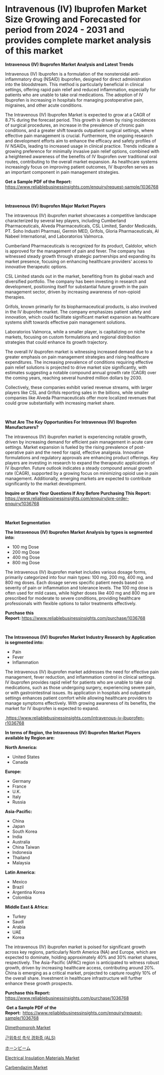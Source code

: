 <p><h1>Intravenous (IV) Ibuprofen Market Size Growing and Forecasted for period from 2024 - 2031 and provides complete market analysis of this market</h1></p><p><strong>Intravenous (IV) Ibuprofen Market Analysis and Latest Trends</strong></p>
<p><p>Intravenous (IV) Ibuprofen is a formulation of the nonsteroidal anti-inflammatory drug (NSAID) ibuprofen, designed for direct administration into the bloodstream. This method is particularly beneficial in clinical settings, offering rapid pain relief and reduced inflammation, especially for patients who are unable to take oral medications. The adoption of IV Ibuprofen is increasing in hospitals for managing postoperative pain, migraines, and other acute conditions.</p><p>The Intravenous (IV) Ibuprofen Market is expected to grow at a CAGR of 8.7% during the forecast period. This growth is driven by rising incidences of surgical procedures, an increase in the prevalence of chronic pain conditions, and a greater shift towards outpatient surgical settings, where effective pain management is crucial. Furthermore, the ongoing research and development efforts aim to enhance the efficacy and safety profiles of IV NSAIDs, leading to increased usage in clinical practice. Trends indicate a growing preference for minimally invasive pain relief options, combined with a heightened awareness of the benefits of IV Ibuprofen over traditional oral routes, contributing to the overall market expansion. As healthcare systems increasingly focus on improving patient outcomes, IV Ibuprofen serves as an important component in pain management strategies.</p></p>
<p><strong>Get a Sample PDF of the Report:&nbsp;</strong> <a href="https://www.reliablebusinessinsights.com/enquiry/request-sample/1036768">https://www.reliablebusinessinsights.com/enquiry/request-sample/1036768</a></p>
<p>&nbsp;</p>
<p><strong>Intravenous (IV) Ibuprofen Major Market Players</strong></p>
<p><p>The intravenous (IV) ibuprofen market showcases a competitive landscape characterized by several key players, including Cumberland Pharmaceuticals, Alveda Pharmaceuticals, CSL Limited, Sandor Medicaids, PT. Soho Industri Pharmasi, Germin MED, Grifols, Gloria Pharmaceuticals, Al Nabeel International, and Laboratorios Valmorca. </p><p>Cumberland Pharmaceuticals is recognized for its product, Caldolor, which is approved for the management of pain and fever. The company has witnessed steady growth through strategic partnerships and expanding its market presence, focusing on enhancing healthcare providers' access to innovative therapeutic options. </p><p>CSL Limited stands out in the market, benefiting from its global reach and diversified portfolio. The company has been investing in research and development, positioning itself for substantial future growth in the pain management sector, driven by increasing awareness of non-opioid therapies.</p><p>Grifols, known primarily for its biopharmaceutical products, is also involved in the IV ibuprofen market. The company emphasizes patient safety and innovation, which could facilitate significant market expansion as healthcare systems shift towards effective pain management solutions. </p><p>Laboratorios Valmorca, while a smaller player, is capitalizing on niche markets, focusing on custom formulations and regional distribution strategies that could enhance its growth trajectory.</p><p>The overall IV ibuprofen market is witnessing increased demand due to a greater emphasis on pain management strategies and rising healthcare expenditures. The increasing prevalence of conditions requiring effective pain relief solutions is projected to drive market size significantly, with estimates suggesting a notable compound annual growth rate (CAGR) over the coming years, reaching several hundred million dollars by 2030.</p><p>Collectively, these companies exhibit varied revenue streams, with larger players like CSL and Grifols reporting sales in the billions, while smaller companies like Alveda Pharmaceuticals offer more localized revenues that could grow substantially with increasing market share.</p></p>
<p>&nbsp;</p>
<p><strong>What Are The Key Opportunities For Intravenous (IV) Ibuprofen Manufacturers?</strong></p>
<p><p>The intravenous (IV) ibuprofen market is experiencing notable growth, driven by increasing demand for efficient pain management in acute care settings. Market expansion is fueled by the rising prevalence of post-operative pain and the need for rapid, effective analgesia. Innovative formulations and regulatory approvals are enhancing product offerings. Key players are investing in research to expand the therapeutic applications of IV ibuprofen. Future outlook indicates a steady compound annual growth rate (CAGR), supported by a growing focus on minimizing opioid use in pain management. Additionally, emerging markets are expected to contribute significantly to the market development.</p></p>
<p><strong>Inquire or Share Your Questions If Any Before Purchasing This Report:</strong> <a href="https://www.reliablebusinessinsights.com/enquiry/pre-order-enquiry/1036768">https://www.reliablebusinessinsights.com/enquiry/pre-order-enquiry/1036768</a></p>
<p>&nbsp;</p>
<p><strong>Market Segmentation</strong></p>
<p><strong>The Intravenous (IV) Ibuprofen Market Analysis by types is segmented into:</strong></p>
<p><ul><li>100 mg Dose</li><li>200 mg Dose</li><li>400 mg Dose</li><li>800 mg Dose</li></ul></p>
<p><p>The intravenous (IV) ibuprofen market includes various dosage forms, primarily categorized into four main types: 100 mg, 200 mg, 400 mg, and 800 mg doses. Each dosage serves specific patient needs based on severity of pain or inflammation and tolerance levels. The 100 mg dose is often used for mild cases, while higher doses like 400 mg and 800 mg are prescribed for moderate to severe conditions, providing healthcare professionals with flexible options to tailor treatments effectively.</p></p>
<p><strong>Purchase this Report:&nbsp;</strong><a href="https://www.reliablebusinessinsights.com/purchase/1036768">https://www.reliablebusinessinsights.com/purchase/1036768</a></p>
<p>&nbsp;</p>
<p><strong>The Intravenous (IV) Ibuprofen Market Industry Research by Application is segmented into:</strong></p>
<p><ul><li>Pain</li><li>Fever</li><li>Inflammation</li></ul></p>
<p><p>The intravenous (IV) ibuprofen market addresses the need for effective pain management, fever reduction, and inflammation control in clinical settings. IV ibuprofen provides rapid relief for patients who are unable to take oral medications, such as those undergoing surgery, experiencing severe pain, or with gastrointestinal issues. Its application in hospitals and outpatient settings enhances patient comfort while allowing healthcare providers to manage symptoms effectively. With growing awareness of its benefits, the market for IV ibuprofen is expected to expand.</p></p>
<p><a href="https://www.reliablebusinessinsights.com/intravenous-iv-ibuprofen-r1036768">&nbsp;https://www.reliablebusinessinsights.com/intravenous-iv-ibuprofen-r1036768</a></p>
<p><strong>In terms of Region, the Intravenous (IV) Ibuprofen Market Players available by Region are:</strong></p>
<p>
    <p> <strong> North America: </strong>
        <ul>
            <li>United States</li>
            <li>Canada</li>
        </ul>
        </p> 
    <p> <strong> Europe: </strong>
        <ul>
            <li>Germany</li>
            <li>France</li>
            <li>U.K.</li>
            <li>Italy</li>
            <li>Russia</li>
        </ul>
        </p> 
    <p> <strong> Asia-Pacific: </strong>
        <ul>
            <li>China</li>
            <li>Japan</li>
            <li>South Korea</li>
            <li>India</li>
            <li>Australia</li>
            <li>China Taiwan</li>
            <li>Indonesia</li>
            <li>Thailand</li>
            <li>Malaysia</li>
        </ul>
        </p> 
    <p> <strong> Latin America: </strong>
        <ul>
            <li>Mexico</li>
            <li>Brazil</li>
            <li>Argentina Korea</li>
            <li>Colombia</li>
        </ul>
        </p> 
    <p> <strong> Middle East & Africa: </strong>
        <ul>
            <li>Turkey</li>
            <li>Saudi</li>
            <li>Arabia</li>
            <li>UAE</li>
            <li>Korea</li>
        </ul>
    </p>
    </p>
<p><p>The intravenous (IV) ibuprofen market is poised for significant growth across key regions, particularly North America (NA) and Europe, which are expected to dominate, holding approximately 40% and 30% market shares, respectively. The Asia-Pacific (APAC) region is anticipated to witness robust growth, driven by increasing healthcare access, contributing around 20%. China is emerging as a critical market, projected to capture roughly 10% of the overall share. Investment in healthcare infrastructure will further enhance these growth prospects.</p></p>
<p><strong>Purchase this Report: </strong><a href="https://www.reliablebusinessinsights.com/purchase/1036768">https://www.reliablebusinessinsights.com/purchase/1036768</a></p>
<p>&nbsp;<strong>Get a Sample PDF of the Report:&nbsp;&nbsp;</strong><a href="https://www.reliablebusinessinsights.com/enquiry/request-sample/1036768">https://www.reliablebusinessinsights.com/enquiry/request-sample/1036768</a></p>
<p><strong></strong></p>
<p><p><a href="https://issuu.com/reportprime-2/docs/dimethomorph-market-size-2030.pptx_4307842057dfe4">Dimethomorph Market</a></p><p><a href="https://medium.com/@leannebruen2023/amyotrophic-lateral-sclerosis-als-market-%EC%9D%98-%EA%B8%80%EB%A1%9C%EB%B2%8C-%EC%8B%9C%EC%9E%A5-%EA%B0%9C%EC%9A%94%EB%8A%94-%EC%A0%84-%EC%84%B8%EA%B3%84-%EB%B0%8F-%EC%A3%BC%EC%9A%94-%EC%8B%9C%EC%9E%A5%EC%9D%98-%EC%82%B0%EC%97%85%EC%97%90-%EC%98%81%ED%96%A5%EC%9D%84-%EB%AF%B8%EC%B9%98%EB%8A%94-%EC%A3%BC%EC%9A%94-%ED%8A%B8%EB%A0%8C%EB%93%9C%EC%97%90-%EB%8C%80%ED%95%9C-%EB%8F%85%ED%8A%B9%ED%95%9C-4d01f32335db">근위축성 측삭 경화증 (ALS)</a></p><p><a href="https://medium.com/@hattietromp/hornbeam-market-%E3%81%AE%E3%82%B0%E3%83%AD%E3%83%BC%E3%83%90%E3%83%AB%E5%B8%82%E5%A0%B4%E6%A6%82%E8%A6%81%E3%81%AF-%E4%B8%96%E7%95%8C%E3%81%8A%E3%82%88%E3%81%B3%E4%B8%BB%E8%A6%81%E5%B8%82%E5%A0%B4%E3%81%AB%E3%81%8A%E3%81%91%E3%82%8B%E6%A5%AD%E7%95%8C%E3%81%AB%E5%BD%B1%E9%9F%BF%E3%82%92%E4%B8%8E%E3%81%88%E3%82%8B%E4%B8%BB%E8%A6%81%E3%81%AA%E3%83%88%E3%83%AC%E3%83%B3%E3%83%89%E3%81%AB%E3%81%A4%E3%81%84%E3%81%A6-%E7%8B%AC%E8%87%AA%E3%81%AE%E8%A6%96%E7%82%B9%E3%82%92%E6%8F%90%E4%BE%9B%E3%81%97%E3%81%BE%E3%81%99-0d5b516f9043">ホーンビーム</a></p><p><a href="https://www.linkedin.com/pulse/comprehensive-look-product-type-electrical-insulating-resins-ovp1e?trackingId=OChtGOooQ5CRAPx3fCv8qg%3D%3D">Electrical Insulation Materials Market</a></p><p><a href="https://issuu.com/reportprime-2/docs/carbendazim-market-size-2030.pptx_66ff08cbd59440">Carbendazim Market</a></p></p>
